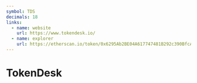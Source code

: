 ```yaml
---
symbol: TDS
decimals: 18
links:
  - name: website
    url: https://www.tokendesk.io/
  - name: explorer
    url: https://etherscan.io/token/0x6295Ab2BE04A617747481B292c390BfcA592Cf28
---
```


# TokenDesk
